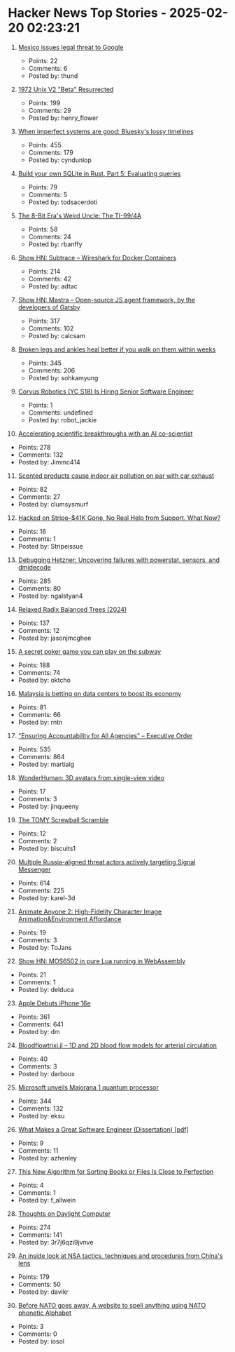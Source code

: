 # Hacker News Top Stories - 2025-02-20 02:23:21

1. [Mexico issues legal threat to Google](https://thecomeback.com/politics/mexico-legal-action-donald-trump-executive-order.html)
   - Points: 22
   - Comments: 6
   - Posted by: thund

2. [1972 Unix V2 "Beta" Resurrected](https://www.tuhs.org/pipermail/tuhs/2025-February/031420.html)
   - Points: 199
   - Comments: 29
   - Posted by: henry_flower

3. [When imperfect systems are good: Bluesky's lossy timelines](https://jazco.dev/2025/02/19/imperfection/)
   - Points: 455
   - Comments: 179
   - Posted by: cyndunlop

4. [Build your own SQLite in Rust, Part 5: Evaluating queries](https://blog.sylver.dev/build-your-own-sqlite-part-5-evaluating-queries)
   - Points: 79
   - Comments: 5
   - Posted by: todsacerdoti

5. [The 8-Bit Era's Weird Uncle: The TI-99/4A](https://bumbershootsoft.wordpress.com/2025/02/15/the-8-bit-eras-weird-uncle-the-ti-99-4a/)
   - Points: 58
   - Comments: 24
   - Posted by: rbanffy

6. [Show HN: Subtrace – Wireshark for Docker Containers](https://github.com/subtrace/subtrace)
   - Points: 214
   - Comments: 42
   - Posted by: adtac

7. [Show HN: Mastra – Open-source JS agent framework, by the developers of Gatsby](https://github.com/mastra-ai/mastra)
   - Points: 317
   - Comments: 102
   - Posted by: calcsam

8. [Broken legs and ankles heal better if you walk on them within weeks](https://www.scientificamerican.com/article/broken-legs-and-ankles-heal-better-if-you-walk-on-them-within-weeks/)
   - Points: 345
   - Comments: 206
   - Posted by: sohkamyung

9. [Corvus Robotics (YC S18) Is Hiring Senior Software Engineer](https://app.dover.com/apply/269adc8b-72b8-46d3-85b9-3a15ea901c84/eaf81e6d-73d3-4fcf-b273-7772720503c2/)
   - Points: 1
   - Comments: undefined
   - Posted by: robot_jackie

10. [Accelerating scientific breakthroughs with an AI co-scientist](https://research.google/blog/accelerating-scientific-breakthroughs-with-an-ai-co-scientist/)
   - Points: 278
   - Comments: 132
   - Posted by: Jimmc414

11. [Scented products cause indoor air pollution on par with car exhaust](https://newatlas.com/environment/indoor-air-pollution-scented-terpenes/)
   - Points: 82
   - Comments: 27
   - Posted by: clumsysmurf

12. [Hacked on Stripe–$41K Gone, No Real Help from Support. What Now?](https://old.reddit.com/r/stripe/comments/1itn3i7/hacked_on_stripe41k_gone_no_real_help_from/)
   - Points: 16
   - Comments: 1
   - Posted by: Stripeissue

13. [Debugging Hetzner: Uncovering failures with powerstat, sensors, and dmidecode](https://www.ubicloud.com/blog/debugging-hetzner-uncovering-failures-with-powerstat-sensors-and-dmidecode)
   - Points: 285
   - Comments: 80
   - Posted by: ngalstyan4

14. [Relaxed Radix Balanced Trees (2024)](https://peter.horne-khan.com/relaxed-radix-balanced-trees/)
   - Points: 137
   - Comments: 12
   - Posted by: jasonjmcghee

15. [A secret poker game you can play on the subway](https://experience.prfalken.dev/english/subway-poker/)
   - Points: 188
   - Comments: 74
   - Posted by: oktcho

16. [Malaysia is betting on data centers to boost its economy](https://apnews.com/article/malaysia-johor-data-centers-energy-electricity-power-cfb087f755d3e203a347463af229e88d)
   - Points: 81
   - Comments: 66
   - Posted by: rntn

17. ["Ensuring Accountability for All Agencies" – Executive Order](https://www.whitehouse.gov/presidential-actions/2025/02/ensuring-accountability-for-all-agencies/)
   - Points: 535
   - Comments: 864
   - Posted by: martialg

18. [WonderHuman: 3D avatars from single-view video](https://arxiv.org/abs/2502.01045)
   - Points: 17
   - Comments: 3
   - Posted by: jinqueeny

19. [The TOMY Screwball Scramble](https://medium.com/@solidi/the-tomy-screwball-scramble-9f4eab3681da)
   - Points: 12
   - Comments: 2
   - Posted by: biscuits1

20. [Multiple Russia-aligned threat actors actively targeting Signal Messenger](https://cloud.google.com/blog/topics/threat-intelligence/russia-targeting-signal-messenger)
   - Points: 614
   - Comments: 225
   - Posted by: karel-3d

21. [Animate Anyone 2: High-Fidelity Character Image Animation&Environment Affordance](https://humanaigc.github.io/animate-anyone-2/)
   - Points: 19
   - Comments: 3
   - Posted by: ToJans

22. [Show HN: MOS6502 in pure Lua running in WebAssembly](https://carimbo.run/play/1.0.43/willtobyte/MOS6502/1.0.3/480p/)
   - Points: 21
   - Comments: 1
   - Posted by: delduca

23. [Apple Debuts iPhone 16e](https://www.apple.com/newsroom/2025/02/apple-debuts-iphone-16e-a-powerful-new-member-of-the-iphone-16-family/)
   - Points: 361
   - Comments: 641
   - Posted by: dm

24. [Bloodflowtrixi.jl – 1D and 2D blood flow models for arterial circulation](https://github.com/yolhan83/BloodFlowTrixi.jl)
   - Points: 40
   - Comments: 3
   - Posted by: darboux

25. [Microsoft unveils Majorana 1 quantum processor](https://azure.microsoft.com/en-us/blog/quantum/2025/02/19/microsoft-unveils-majorana-1-the-worlds-first-quantum-processor-powered-by-topological-qubits/)
   - Points: 344
   - Comments: 132
   - Posted by: eksu

26. [What Makes a Great Software Engineer (Dissertation) [pdf]](https://faculty.washington.edu/ajko/dissertations/Li2016Dissertation.pdf)
   - Points: 9
   - Comments: 11
   - Posted by: azhenley

27. [This New Algorithm for Sorting Books or Files Is Close to Perfection](https://www.wired.com/story/new-book-sorting-algorithm-almost-reaches-perfection/)
   - Points: 4
   - Comments: 1
   - Posted by: f_allwein

28. [Thoughts on Daylight Computer](https://jon.bo/posts/daylight-computer-1/)
   - Points: 274
   - Comments: 141
   - Posted by: 3r7j6qzi9jvnve

29. [An inside look at NSA tactics, techniques and procedures from China's lens](https://www.inversecos.com/2025/02/an-inside-look-at-nsa-equation-group.html)
   - Points: 179
   - Comments: 50
   - Posted by: davikr

30. [Before NATO goes away, A website to spell anything using NATO phonetic Alphabet](https://natospelling.com)
   - Points: 3
   - Comments: 0
   - Posted by: iosol

